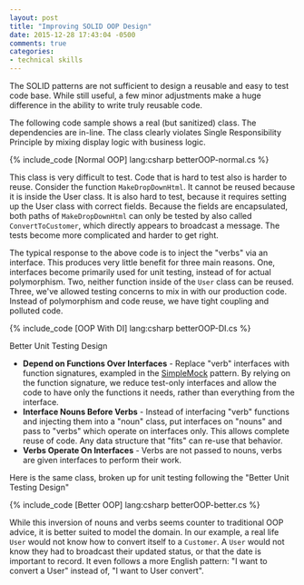 ```yaml
---
layout: post
title: "Improving SOLID OOP Design"
date: 2015-12-28 17:43:04 -0500
comments: true
categories: 
- technical skills
---
```


The SOLID patterns are not sufficient to design a reusable and easy to test code
base. While still useful, a few minor adjustments make a huge difference in the
ability to write truly reusable code.

The following code sample shows a real (but sanitized) class. The dependencies
are in-line. The class clearly violates Single Responsibility Principle by
mixing display logic with business logic.

{% include_code [Normal OOP] lang:csharp betterOOP-normal.cs %}

This class is very difficult to test. Code that is hard to test also is harder
to reuse. Consider the function ```MakeDropDownHtml```. It cannot be reused
because it is inside the User class. It is also hard to test, because it
requires setting up the User class with correct fields. Because the fields are
encapsulated, both paths of ```MakeDropDownHtml``` can only be tested by also
called ```ConvertToCustomer```, which directly appears to broadcast a message.
The tests become more complicated and harder to get right.

The typical response to the above code is to inject the "verbs" via an
interface. This produces very little benefit for three main reasons. One,
interfaces become primarily used for unit testing, instead of for actual
polymorphism. Two, neither function inside of the ```User``` class can be
reused. Three, we've allowed testing concerns to mix in with our production
code. Instead of polymorphism and code reuse, we have tight coupling and
polluted code.

{% include_code [OOP With DI] lang:csharp betterOOP-DI.cs %}

Better Unit Testing Design

* **Depend on Functions Over Interfaces** - Replace "verb" interfaces with
  function signatures, exampled in the
  [SimpleMock](http://deliberate-software.com/simplemock-unit-test-mocking/)
  pattern. By relying on the function signature, we reduce test-only interfaces
  and allow the code to have only the functions it needs, rather than everything
  from the interface.
* **Interface Nouns Before Verbs** - Instead of interfacing "verb" functions and
  injecting them into a "noun" class, put interfaces on "nouns" and pass to
  "verbs" which operate on interfaces only. This allows complete reuse of code.
  Any data structure that "fits" can re-use that behavior.
* **Verbs Operate On Interfaces** - Verbs are not passed to nouns, verbs are
  given interfaces to perform their work.

Here is the same class, broken up for unit testing following the "Better Unit
Testing Design"

{% include_code [Better OOP] lang:csharp betterOOP-better.cs %}

While this inversion of nouns and verbs seems counter to traditional OOP advice,
it is better suited to model the domain. In our example, a real life ```User```
would not know how to convert itself to a ```Customer```. A ```User``` would not
know they had to broadcast their updated status, or that the date is important
to record. It even follows a more English pattern: "I want to convert a User"
instead of, "I want to User convert".

